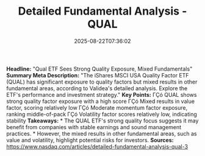 ﻿---
title: "Detailed Fundamental Analysis - QUAL      "
date: "2025-08-22T07:36:02"
category: "Markets"
summary: ""
slug: "detailed fundamental analysis  qual      "
source_urls:
  - "https://www.nasdaq.com/articles/detailed-fundamental-analysis-qual-3"
seo:
  title: "Detailed Fundamental Analysis - QUAL       | Hash n Hedge"
  description: ""
  keywords: ["news", "markets", "brief"]
---
**Headline:** "Qual ETF Sees Strong Quality Exposure, Mixed Fundamentals"  **Summary Meta Description:** "The iShares MSCI USA Quality Factor ETF (QUAL) has significant exposure to quality factors but mixed results in other fundamental areas, according to Validea's detailed analysis. Explore the ETF's performance and investment strategy."  **Key Points:**  ΓÇó QUAL shows strong quality factor exposure with a high score ΓÇó Mixed results in value factor, scoring relatively low ΓÇó Moderate momentum factor exposure, ranking middle-of-pack ΓÇó Volatility factor scores relatively low, indicating stability  **Takeaways:**  * The QUAL ETF's strong quality focus suggests it may benefit from companies with stable earnings and sound management practices. * However, the mixed results in other fundamental areas, such as value and volatility, highlight potential risks for investors.  **Sources:**  https://www.nasdaq.com/articles/detailed-fundamental-analysis-qual-3 
